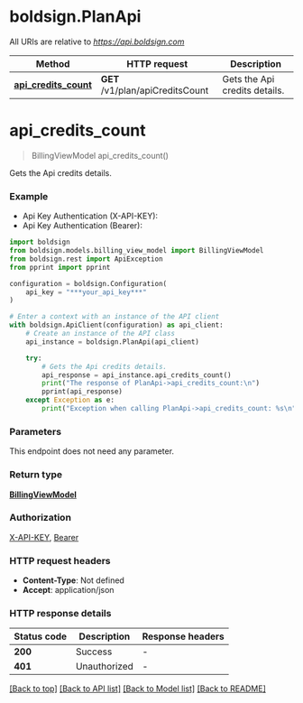 # boldsign.PlanApi

All URIs are relative to *https://api.boldsign.com*

Method | HTTP request | Description
------------- | ------------- | -------------
[**api_credits_count**](PlanApi.md#api_credits_count) | **GET** /v1/plan/apiCreditsCount | Gets the Api credits details.


# **api_credits_count**
> BillingViewModel api_credits_count()

Gets the Api credits details.

### Example

* Api Key Authentication (X-API-KEY):
* Api Key Authentication (Bearer):

```python
import boldsign
from boldsign.models.billing_view_model import BillingViewModel
from boldsign.rest import ApiException
from pprint import pprint

configuration = boldsign.Configuration(
    api_key = "***your_api_key***"
)

# Enter a context with an instance of the API client
with boldsign.ApiClient(configuration) as api_client:
    # Create an instance of the API class
    api_instance = boldsign.PlanApi(api_client)

    try:
        # Gets the Api credits details.
        api_response = api_instance.api_credits_count()
        print("The response of PlanApi->api_credits_count:\n")
        pprint(api_response)
    except Exception as e:
        print("Exception when calling PlanApi->api_credits_count: %s\n" % e)
```



### Parameters

This endpoint does not need any parameter.

### Return type

[**BillingViewModel**](BillingViewModel.md)

### Authorization

[X-API-KEY](../README.md#X-API-KEY), [Bearer](../README.md#Bearer)

### HTTP request headers

 - **Content-Type**: Not defined
 - **Accept**: application/json

### HTTP response details

| Status code | Description | Response headers |
|-------------|-------------|------------------|
**200** | Success |  -  |
**401** | Unauthorized |  -  |

[[Back to top]](#) [[Back to API list]](../README.md#documentation-for-api-endpoints) [[Back to Model list]](../README.md#documentation-for-models) [[Back to README]](../README.md)

